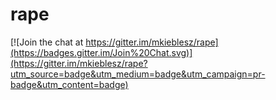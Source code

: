 # rape

[![Join the chat at https://gitter.im/mkieblesz/rape](https://badges.gitter.im/Join%20Chat.svg)](https://gitter.im/mkieblesz/rape?utm_source=badge&utm_medium=badge&utm_campaign=pr-badge&utm_content=badge)
